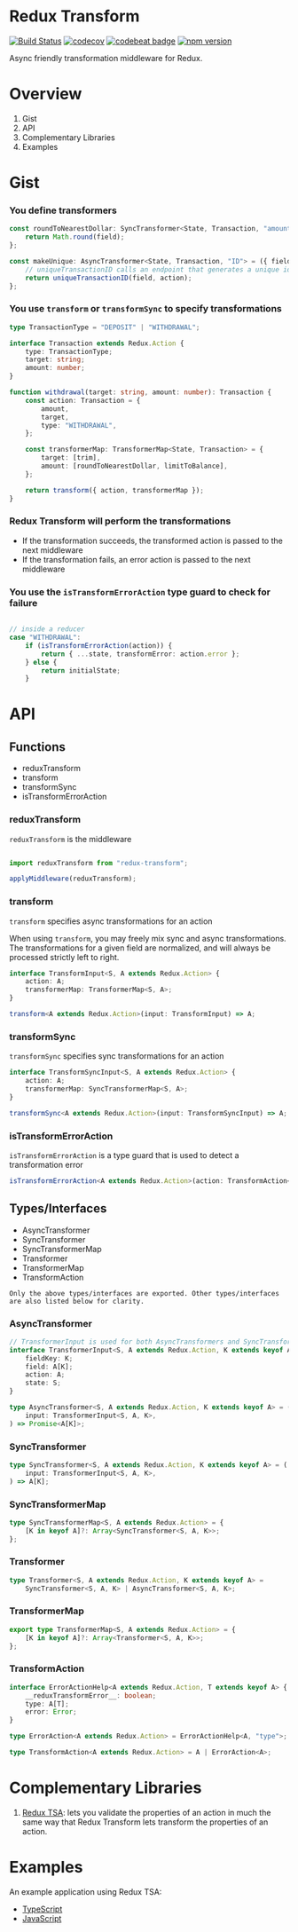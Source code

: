 # Redux Transform

[![Build Status](https://travis-ci.org/contrarian/redux-transform.svg?branch=master)](https://travis-ci.org/contrarian/redux-transform) [![codecov](https://codecov.io/gh/contrarian/redux-transform/branch/master/graph/badge.svg)](https://codecov.io/gh/contrarian/redux-transform) [![codebeat badge](https://codebeat.co/badges/9546d22d-60bf-4447-a77e-693dae34a62e)](https://codebeat.co/projects/github-com-contrarian-redux-transform-master) [![npm version](https://badge.fury.io/js/redux-transform.svg)](https://badge.fury.io/js/redux-transform)

Async friendly transformation middleware for Redux.

# Overview

1. Gist
2. API
3. Complementary Libraries
4. Examples

# Gist

### You define transformers

```typescript
const roundToNearestDollar: SyncTransformer<State, Transaction, "amount"> = ({ field }) => {
    return Math.round(field);
};

const makeUnique: AsyncTransformer<State, Transaction, "ID"> = ({ field, action }) => {
    // uniqueTransactionID calls an endpoint that generates a unique id for a transaction
    return uniqueTransactionID(field, action);
};
```

### You use ```transform``` or ```transformSync``` to specify transformations


```typescript
type TransactionType = "DEPOSIT" | "WITHDRAWAL";

interface Transaction extends Redux.Action {
    type: TransactionType;
    target: string;
    amount: number;
}

function withdrawal(target: string, amount: number): Transaction {
    const action: Transaction = {
        amount,
        target,
        type: "WITHDRAWAL",
    };

    const transformerMap: TransformerMap<State, Transaction> = {
        target: [trim],
        amount: [roundToNearestDollar, limitToBalance],
    };

    return transform({ action, transformerMap });
}
```

### Redux Transform will perform the transformations

- If the transformation succeeds, the transformed action is passed to the next middleware
- If the transformation fails, an error action is passed to the next middleware

### You use the ```isTransformErrorAction``` type guard to check for failure

```typescript

// inside a reducer
case "WITHDRAWAL":
    if (isTransformErrorAction(action)) {
        return { ...state, transformError: action.error };
    } else {                
        return initialState;
    }
```

# API

## Functions

- reduxTransform
- transform
- transformSync
- isTransformErrorAction

### reduxTransform

```reduxTransform``` is the middleware

```typescript

import reduxTransform from "redux-transform";

applyMiddleware(reduxTransform);

```

### transform

```transform``` specifies async transformations for an action

When using ```transform```, you may freely mix sync and async transformations. The transformations for a given field are normalized, and will always be processed strictly left to right.

```typescript
interface TransformInput<S, A extends Redux.Action> {
    action: A;
    transformerMap: TransformerMap<S, A>;
}

transform<A extends Redux.Action>(input: TransformInput) => A;
```

### transformSync

```transformSync``` specifies sync transformations for an action

```typescript
interface TransformSyncInput<S, A extends Redux.Action> {
    action: A;
    transformerMap: SyncTransformerMap<S, A>;
}

transformSync<A extends Redux.Action>(input: TransformSyncInput) => A;
```

### isTransformErrorAction

```isTransformErrorAction``` is a type guard that is used to detect a transformation error

```typescript
isTransformErrorAction<A extends Redux.Action>(action: TransformAction<A>): action is TransformErrorAction<A>
```

## Types/Interfaces

- AsyncTransformer
- SyncTransformer
- SyncTransformerMap
- Transformer
- TransformerMap
- TransformAction

```Only the above types/interfaces are exported. Other types/interfaces are also listed below for clarity.```

### AsyncTransformer

```typescript
// TransformerInput is used for both AsyncTransformers and SyncTransformers
interface TransformerInput<S, A extends Redux.Action, K extends keyof A> {
    fieldKey: K;
    field: A[K];
    action: A;
    state: S;
}

type AsyncTransformer<S, A extends Redux.Action, K extends keyof A> = (
    input: TransformerInput<S, A, K>,
) => Promise<A[K]>;
```

### SyncTransformer

```typescript
type SyncTransformer<S, A extends Redux.Action, K extends keyof A> = (
    input: TransformerInput<S, A, K>,
) => A[K];
```

### SyncTransformerMap

```typescript
type SyncTransformerMap<S, A extends Redux.Action> = {
    [K in keyof A]?: Array<SyncTransformer<S, A, K>>;
};
```

### Transformer

```typescript
type Transformer<S, A extends Redux.Action, K extends keyof A> =
    SyncTransformer<S, A, K> | AsyncTransformer<S, A, K>;
```

### TransformerMap

```typescript
export type TransformerMap<S, A extends Redux.Action> = {
    [K in keyof A]?: Array<Transformer<S, A, K>>;
};
```

### TransformAction

```typescript
interface ErrorActionHelp<A extends Redux.Action, T extends keyof A> {
    __reduxTransformError__: boolean;
    type: A[T];
    error: Error;
}

type ErrorAction<A extends Redux.Action> = ErrorActionHelp<A, "type">;

type TransformAction<A extends Redux.Action> = A | ErrorAction<A>;
```
# Complementary Libraries

1. [Redux TSA](https://github.com/contrarian/redux-tsa): lets you validate the properties of an action in much the same way that Redux Transform lets transform the properties of an action. 

# Examples

An example application using Redux TSA:
- [TypeScript](https://github.com/contrarian/redux-transform/tree/master/examples/ts)
- [JavaScript](https://github.com/contrarian/redux-transform/tree/master/examples/js)
